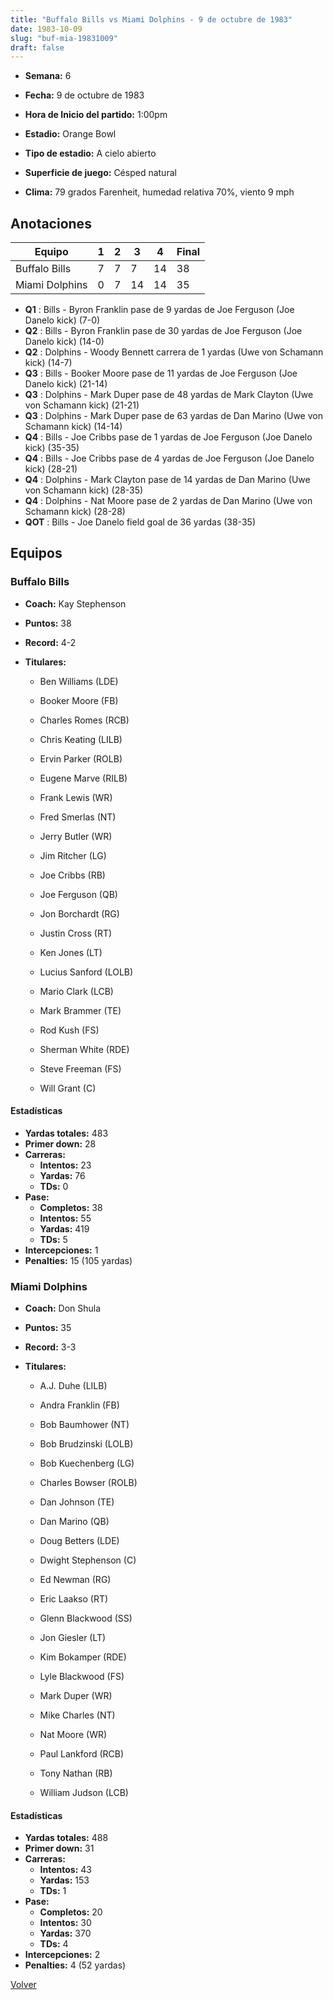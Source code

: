 ```yaml
---
title: "Buffalo Bills vs Miami Dolphins - 9 de octubre de 1983"
date: 1983-10-09
slug: "buf-mia-19831009"
draft: false
---
```


* **Semana:** 6
* **Fecha:** 9 de octubre de 1983

* **Hora de Inicio del partido:** 1:00pm
* **Estadio:** Orange Bowl
* **Tipo de estadio:** A cielo abierto
* **Superficie de juego:** Césped natural
* **Clima:** 79 grados Farenheit, humedad relativa 70%, viento 9 mph





## Anotaciones
| Equipo | 1 | 2 | 3 | 4 | Final |
|--------|---|---|---|---|-------|
| Buffalo Bills  | 7 | 7 | 7 | 14  | 38 |
| Miami Dolphins  | 0 | 7 | 14 | 14  | 35 |
* **Q1** : Bills - Byron Franklin pase de 9 yardas de Joe Ferguson (Joe Danelo kick) (7-0)
* **Q2** : Bills - Byron Franklin pase de 30 yardas de Joe Ferguson (Joe Danelo kick) (14-0)
* **Q2** : Dolphins - Woody Bennett carrera de 1 yardas (Uwe von Schamann kick) (14-7)
* **Q3** : Bills - Booker Moore pase de 11 yardas de Joe Ferguson (Joe Danelo kick) (21-14)
* **Q3** : Dolphins - Mark Duper pase de 48 yardas de Mark Clayton (Uwe von Schamann kick) (21-21)
* **Q3** : Dolphins - Mark Duper pase de 63 yardas de Dan Marino (Uwe von Schamann kick) (14-14)
* **Q4** : Bills - Joe Cribbs pase de 1 yardas de Joe Ferguson (Joe Danelo kick) (35-35)
* **Q4** : Bills - Joe Cribbs pase de 4 yardas de Joe Ferguson (Joe Danelo kick) (28-21)
* **Q4** : Dolphins - Mark Clayton pase de 14 yardas de Dan Marino (Uwe von Schamann kick) (28-35)
* **Q4** : Dolphins - Nat Moore pase de 2 yardas de Dan Marino (Uwe von Schamann kick) (28-28)
* **QOT** : Bills - Joe Danelo field goal de 36 yardas (38-35)


## Equipos


### Buffalo Bills
* **Coach:** Kay Stephenson
* **Puntos:** 38
* **Record:** 4-2
* **Titulares:** 

  * Ben Williams (LDE) 

  * Booker Moore (FB) 

  * Charles Romes (RCB) 

  * Chris Keating (LILB) 

  * Ervin Parker (ROLB) 

  * Eugene Marve (RILB) 

  * Frank Lewis (WR) 

  * Fred Smerlas (NT) 

  * Jerry Butler (WR) 

  * Jim Ritcher (LG) 

  * Joe Cribbs (RB) 

  * Joe Ferguson (QB) 

  * Jon Borchardt (RG) 

  * Justin Cross (RT) 

  * Ken Jones (LT) 

  * Lucius Sanford (LOLB) 

  * Mario Clark (LCB) 

  * Mark Brammer (TE) 

  * Rod Kush (FS) 

  * Sherman White (RDE) 

  * Steve Freeman (FS) 

  * Will Grant (C) 

#### Estadísticas
* **Yardas totales:** 483
* **Primer down:** 28
* **Carreras:**
  * **Intentos:** 23
  * **Yardas:** 76
  * **TDs:** 0
* **Pase:**
  * **Completos:** 38
  * **Intentos:** 55
  * **Yardas:** 419
  * **TDs:** 5
* **Intercepciones:** 1
* **Penalties:** 15 (105 yardas)

### Miami Dolphins
* **Coach:** Don Shula
* **Puntos:** 35
* **Record:** 3-3
* **Titulares:** 

  * A.J. Duhe (LILB) 

  * Andra Franklin (FB) 

  * Bob Baumhower (NT) 

  * Bob Brudzinski (LOLB) 

  * Bob Kuechenberg (LG) 

  * Charles Bowser (ROLB) 

  * Dan Johnson (TE) 

  * Dan Marino (QB) 

  * Doug Betters (LDE) 

  * Dwight Stephenson (C) 

  * Ed Newman (RG) 

  * Eric Laakso (RT) 

  * Glenn Blackwood (SS) 

  * Jon Giesler (LT) 

  * Kim Bokamper (RDE) 

  * Lyle Blackwood (FS) 

  * Mark Duper (WR) 

  * Mike Charles (NT) 

  * Nat Moore (WR) 

  * Paul Lankford (RCB) 

  * Tony Nathan (RB) 

  * William Judson (LCB) 

#### Estadísticas
* **Yardas totales:** 488
* **Primer down:** 31
* **Carreras:**
  * **Intentos:** 43
  * **Yardas:** 153
  * **TDs:** 1
* **Pase:**
  * **Completos:** 20
  * **Intentos:** 30
  * **Yardas:** 370
  * **TDs:** 4
* **Intercepciones:** 2
* **Penalties:** 4 (52 yardas)


[Volver](/historia/1983)
